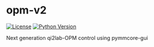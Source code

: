 # opm-v2

[![License](https://img.shields.io/pypi/l/opm-v2.svg?color=green)](https://github.com/qi2lab/opm-v2/main/LICENSE)
[![Python Version](https://img.shields.io/pypi/pyversions/opm-v2.svg?color=green)](https://python.org)

Next generation qi2lab-OPM control using pymmcore-gui
